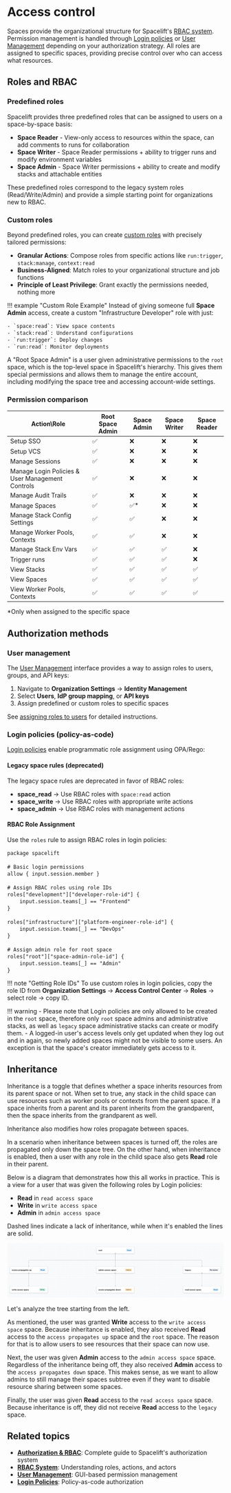 # Access control

Spaces provide the organizational structure for Spacelift's [RBAC system](../authorization/README.md). Permission
management is handled through [Login policies](../policy/login-policy.md) or [User Management](../user-management/)
depending on your authorization strategy. All roles are assigned to
specific spaces, providing precise control over who can access what resources.

## Roles and RBAC

### Predefined roles

Spacelift provides three predefined roles that can be assigned to users on a space-by-space basis:

- **Space Reader** - View-only access to resources within the space, can add comments to runs for collaboration
- **Space Writer** - Space Reader permissions + ability to trigger runs and modify environment variables
- **Space Admin** - Space Writer permissions + ability to create and modify stacks and attachable entities

These predefined roles correspond to the legacy system roles (Read/Write/Admin) and provide a simple starting point for
organizations new to RBAC.

### Custom roles

Beyond predefined roles, you can create [custom roles](../authorization/rbac-system.md#custom-roles) with precisely
tailored permissions:

- **Granular Actions**: Compose roles from specific actions like `run:trigger`, `stack:manage`, `context:read`
- **Business-Aligned**: Match roles to your organizational structure and job functions
- **Principle of Least Privilege**: Grant exactly the permissions needed, nothing more

!!! example "Custom Role Example"
    Instead of giving someone full **Space Admin** access, create a custom "Infrastructure Developer" role with just:

    - `space:read`: View space contents
    - `stack:read`: Understand configurations
    - `run:trigger`: Deploy changes
    - `run:read`: Monitor deployments

A "Root Space Admin" is a user given administrative permissions to the `root` space, which is the top-level space in Spacelift's hierarchy. This gives them special permissions and allows them to manage the entire account, including modifying the space tree and accessing account-wide settings.

### Permission comparison

| Action\Role                   | Root Space Admin | Space Admin | Space Writer | Space Reader |
|-------------------------------|------------------|-------------|--------------|--------------|
| Setup SSO                     | ✅                | ❌           | ❌            | ❌            |
| Setup VCS                     | ✅                | ❌           | ❌            | ❌            |
| Manage Sessions               | ✅                | ❌           | ❌            | ❌            |
| Manage Login Policies & User Management Controls         | ✅                | ❌           | ❌            | ❌            |
| Manage Audit Trails           | ✅                | ❌           | ❌            | ❌            |
| Manage Spaces                 | ✅                | ✅*          | ❌            | ❌            |
| Manage Stack Config Settings  | ✅                | ✅           | ❌            | ❌            |
| Manage Worker Pools, Contexts | ✅                | ✅           | ❌            | ❌            |
| Manage Stack Env Vars         | ✅                | ✅           | ✅            | ❌            |
| Trigger runs                  | ✅                | ✅           | ✅            | ❌            |
| View Stacks                   | ✅                | ✅           | ✅            | ✅            |
| View Spaces                   | ✅                | ✅           | ✅            | ✅            |
| View Worker Pools, Contexts   | ✅                | ✅           | ✅            | ✅            |

*Only when assigned to the specific space

## Authorization methods

### User management

The [User Management](../user-management/) interface provides a way to assign roles to users, groups, and API
keys:

1. Navigate to **Organization Settings** → **Identity Management**
2. Select **Users**, **IdP group mapping**, or **API keys**
3. Assign predefined or custom roles to specific spaces

See [assigning roles to users](../authorization/assigning-roles-users.md) for detailed instructions.

### Login policies (policy-as-code)

[Login policies](../policy/login-policy.md) enable programmatic role assignment using OPA/Rego:

#### Legacy space rules (deprecated)

The legacy space rules are deprecated in favor of RBAC roles:

- **space_read** → Use RBAC roles with `space:read` action
- **space_write** → Use RBAC roles with appropriate write actions
- **space_admin** → Use RBAC roles with management actions

#### RBAC Role Assignment

Use the `roles` rule to assign RBAC roles in login policies:

```opa
package spacelift

# Basic login permissions
allow { input.session.member }

# Assign RBAC roles using role IDs
roles["development"]["developer-role-id"] {
    input.session.teams[_] == "Frontend"
}

roles["infrastructure"]["platform-engineer-role-id"] {
    input.session.teams[_] == "DevOps"
}

# Assign admin role for root space
roles["root"]["space-admin-role-id"] {
    input.session.teams[_] == "Admin"
}
```

!!! note "Getting Role IDs"
    To use custom roles in login policies, copy the role ID from **Organization Settings** → **Access Control Center** → **Roles** → select role → copy ID.

!!! warning
    - Please note that Login policies are only allowed to be created in the `root` space, therefore only `root` space admins and administrative stacks, as well as `legacy` space administrative stacks can create or modify them.
    - A logged-in user's access levels only get updated when they log out and in again, so newly added spaces might not be visible to some users. An exception is that the space's creator immediately gets access to it.

## Inheritance

Inheritance is a toggle that defines whether a space inherits resources from its parent space or not. When set to true, any stack in the child space can use resources such as worker pools or contexts from the parent space. If a space inherits from a parent and its parent inherits from the grandparent, then the space inherits from the grandparent as well.

Inheritance also modifies how roles propagate between spaces.

In a scenario when inheritance between spaces is turned off, the roles are propagated only down the space tree. On the other hand, when inheritance is enabled, then a user with any role in the child space also gets **Read** role in their parent.

Below is a diagram that demonstrates how this all works in practice. This is a view for a user that was given the following roles by Login policies:

- **Read** in `read access space`
- **Write** in `write access space`
- **Admin** in `admin access space`

Dashed lines indicate a lack of inheritance, while when it's enabled the lines are solid.

![](<../../assets/screenshots/spaces_access_propagation.png>)

Let's analyze the tree starting from the left.

As mentioned, the user was granted **Write** access to the `write access space` space.
Because inheritance is enabled, they also received **Read** access to the `access propagates up` space and the `root` space. The reason for that is to allow users to see resources that their space can now use.

Next, the user was given **Admin** access to the `admin access space` space. Regardless of the inheritance being off, they also received **Admin** access to the `access propagates down` space.
This makes sense, as we want to allow admins to still manage their spaces subtree even if they want to disable resource sharing between some spaces.

Finally, the user was given **Read** access to the `read access space` space. Because inheritance is off, they did not receive **Read** access to the `legacy` space.

## Related topics

- **[Authorization & RBAC](../authorization/README.md)**: Complete guide to Spacelift's authorization system
- **[RBAC System](../authorization/rbac-system.md)**: Understanding roles, actions, and actors
- **[User Management](../user-management/)**: GUI-based permission management
- **[Login Policies](../policy/login-policy.md)**: Policy-as-code authorization
